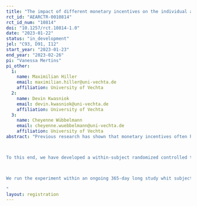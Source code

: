 ```yaml
---
title: "The impact of different monetary incentives on the individual ability to enhance physical activity and goal attainment: A within-subject field experiment"
rct_id: "AEARCTR-0010814"
rct_id_num: "10814"
doi: "10.1257/rct.10814-1.0"
date: "2023-01-22"
status: "in_development"
jel: "C93, D91, I12"
start_year: "2023-01-23"
end_year: "2023-02-26"
pi: "Vanessa Mertins"
pi_other:
  1:
    name: Maximilian Hiller
    email: maximilian.hiller@uni-vechta.de
    affiliation: University of Vechta
  2:
    name: Devin Kwasniok
    email: devin.kwasniok@uni-vechta.de
    affiliation: University of Vechta
  3:
    name: Cheyenne Wübbelmann
    email: cheyenne.wuebbelmann@uni-vechta.de
    affiliation: University of Vechta
abstract: "Previous research has shown that monetary incentives often have little or no effect on subjects' health behaviors. This lack of effect in the aggregate is despite the fact that many people believe incentives help them, and contrary to the fact that many have also been shown to adjust their behavior. Also, as more and more health programs involving money are offered, we see it as a necessity to find out which individuals will increase their physical activity if they can receive small amounts of money upon reaching an individual step goal. 

To this end, we have developed a within-subject randomized controlled trial design in which each participant will serve as his/her own control. About 500 participants, aged 18 to 85 years with daily steps ranging from 1,285 to 84,942, will receive four experimental treatments and a control treatment during the same 5-weeks session in a randomized order (i.e. each condition on 7 days). For each individual, we want to learn the optimum incentive design (bonus or deposit contract) and whether the prospect of higher pay leads subjects to increase their daily step count beyond the individual target (i.e., median) toward the value of the best 40% of days or even best 25% of days. We are also interested in finding out which types of subjects do not respond to these incentives at all. 

We run the experiment within an ongoing 365-day long study whit subjects who all aim at improving their physical activity. All those participants have been positively health screened, are using a smartphone app (ActiVAtE Behavior) to transmit their steps (main performance measure) in a timely manner and have already provided extensive individual data at time of intervention. While all participants indicated in the application questionnaire that they were eager to walk more steps per day, there is a large variation in ex-ante daily steps submitted via a smartphone app over the past 9 months. Since the individual daily goal is based on the median (minus data below 1,000 steps/day), there is also respective variation in individual goals, ranging from 1,285 to 21,690 steps/day. Furthermore, we have a very rich dataset on each individual that includes not only activity data before, during, and after the intervention, but also a large variety of preferences (measured via economic laboratory experiments) as well as sociodemographic data and individual attitudes and self-reported behavior (measured via questionnaires). 
"
layout: registration
---
```


